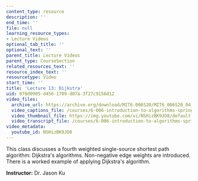 ```yaml
---
content_type: resource
description: ''
end_time: ''
file: null
learning_resource_types:
- Lecture Videos
optional_tab_title: ''
optional_text: ''
parent_title: Lecture Videos
parent_type: CourseSection
related_resources_text: ''
resource_index_text: ''
resourcetype: Video
start_time: ''
title: 'Lecture 13: Dijkstra'
uid: 878d0905-d456-1709-d07a-3f27c9156d12
video_files:
  archive_url: https://archive.org/download/MIT6.006S20/MIT6_006S20_04_07_Lecture_13_300k.mp4
  video_captions_file: /courses/6-006-introduction-to-algorithms-spring-2020/5b1e2b01df0c511d8fdfc80d48023b97_NSHizBK9JD8.vtt
  video_thumbnail_file: https://img.youtube.com/vi/NSHizBK9JD8/default.jpg
  video_transcript_file: /courses/6-006-introduction-to-algorithms-spring-2020/071bb95535e7370893e27146d1287111_NSHizBK9JD8.pdf
video_metadata:
  youtube_id: NSHizBK9JD8
---
```


This class discusses a fourth weighted single-source shortest path algorithm: Dijkstra's algorithms. Non-negative edge weights are introduced. There is a worked example of applying Dijkstra's algorithm.

**Instructor:** Dr. Jason Ku